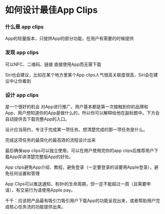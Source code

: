 # 如何设计最佳App Clips

### 什么是 app clips

App的轻量版本，只提供App的部分功能，在用户有需要的时候提供

### 发现 app clips

可以NFC、二维码、链接 直接使用App而无需下载

Siri也会建议，比如在某个地方里某个App clips人气很高关联度很高，Siri会在建议中让你看到

### 设计 app clips

是一个很好的机会 对App进行推广。用户基本都是第一次接触到你的品牌和App，用户想知道你的App是做什么的，所以你可以解释给他在副标题中。下方会自动提供去下载完整App的入口。

设计应当简约，专注于完成某一项任务。想清楚完成的那一项任务是什么。

完成这项任务的最简化的最高效的流程设计出来

最后确保app clips可以独立使用，可以在用户使用完你的app clips后推荐用户下载App并讲清楚完整版App的好处。

App clips避免App介绍、教程，避免登录（一定要登录的话要用Apple登录），避免任何设置和管理

App Clips可以推送通知，有8h的生命周期，但一定不能超过一周（且需要申请），有交易行为请使用Apple pay。

千千：应该把产品最有吸引力吸引用户下载App的功能呈现出来，或者帮助用户完成核心任务流的功能提供出来。



